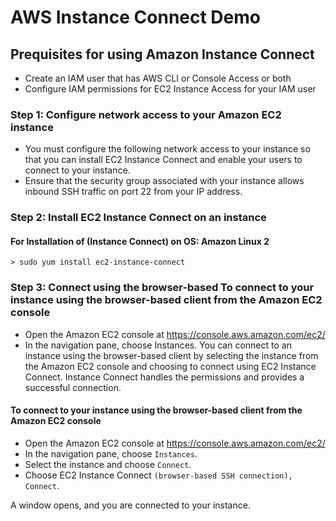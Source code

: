 # AWS Instance Connect Demo
## Prequisites for using Amazon Instance Connect
* Create an IAM user that has AWS CLI or Console Access or both
* Configure IAM permissions for EC2 Instance Access for your IAM user

### Step 1: Configure network access to your Amazon EC2 instance
* You must configure the following network access to your instance so that you can install EC2 Instance Connect and enable your users to connect to your instance.
* Ensure that the security group associated with your instance allows inbound SSH traffic on port 22 from your IP address.

### Step 2: Install EC2 Instance Connect on an instance
#### For Installation of (Instance Connect) on OS: Amazon Linux 2
```
> sudo yum install ec2-instance-connect
```
### Step 3: Connect using the browser-based To connect to your instance using the browser-based client from the Amazon EC2 console

* Open the Amazon EC2 console at https://console.aws.amazon.com/ec2/
* In the navigation pane, choose Instances.
You can connect to an instance using the browser-based client by selecting the instance from the Amazon EC2 console and choosing to connect using EC2 Instance Connect. Instance Connect handles the permissions and provides a successful connection.

#### To connect to your instance using the browser-based client from the Amazon EC2 console

* Open the Amazon EC2 console at https://console.aws.amazon.com/ec2/
* In the navigation pane, choose ```Instances```.
* Select the instance and choose ```Connect```.
* Choose EC2 Instance Connect ```(browser-based SSH connection), Connect```.

A window opens, and you are connected to your instance.

